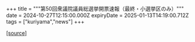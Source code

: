 +++
title = """第50回衆議院議員総選挙開票速報（最終・小選挙区のみ）"""
date = 2024-10-27T12:15:00.000Z
expiryDate = 2025-01-13T14:19:00.712Z
tags = ["kuriyama","news"]
+++


[[source]](https://www.town.kuriyama.hokkaido.jp/soshiki/15/29275.html)
